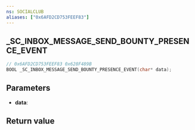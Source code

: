 ```yaml
---
ns: SOCIALCLUB
aliases: ["0x6AFD2CD753FEEF83"]
---
```

## _SC_INBOX_MESSAGE_SEND_BOUNTY_PRESENCE_EVENT

```c
// 0x6AFD2CD753FEEF83 0x628F489B
BOOL _SC_INBOX_MESSAGE_SEND_BOUNTY_PRESENCE_EVENT(char* data);
```

## Parameters
* **data**: 

## Return value
